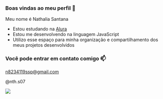 ### Boas vindas ao meu perfil 💙

Meu nome é Nathalia Santana

- Estou estudando na [Alura](https://www.alura.com.br)
- Estou me desenvolvendo na linguagem JavaScript
- Utilizo esse espaço para minha organização e compartilhamento dos meus projetos desenvolvidos

### Você pode entrar em contato comigo 📫

n8234119ssp@gmail.com

@nth.s07

![](https://media.tenor.com/57mc9TmwqWEAAAAi/corinthians.gif)
